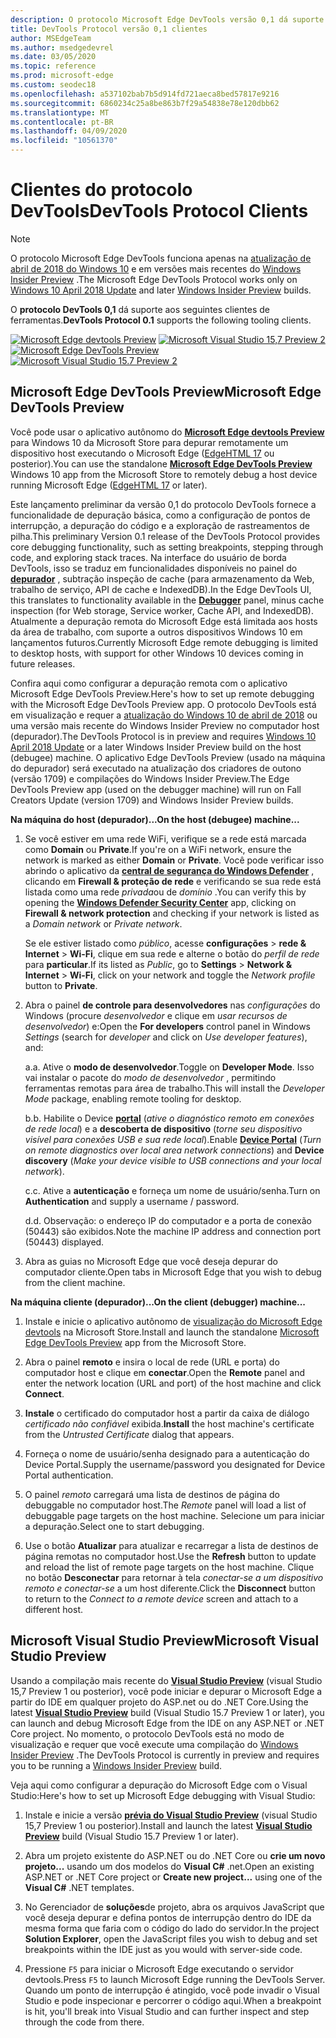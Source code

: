 ```yaml
---
description: O protocolo Microsoft Edge DevTools versão 0,1 dá suporte aos seguintes clientes de ferramentas.
title: DevTools Protocol versão 0,1 clientes
author: MSEdgeTeam
ms.author: msedgedevrel
ms.date: 03/05/2020
ms.topic: reference
ms.prod: microsoft-edge
ms.custom: seodec18
ms.openlocfilehash: a537102bab7b5d914fd721aeca8bed57817e9216
ms.sourcegitcommit: 6860234c25a8be863b7f29a54838e78e120dbb62
ms.translationtype: MT
ms.contentlocale: pt-BR
ms.lasthandoff: 04/09/2020
ms.locfileid: "10561370"
---
```

# <span data-ttu-id="2be02-103">Clientes do protocolo DevTools</span><span class="sxs-lookup"><span data-stu-id="2be02-103">DevTools Protocol Clients</span></span>

> [!NOTE]
> <span data-ttu-id="2be02-104">O protocolo Microsoft Edge DevTools funciona apenas na [atualização de abril de 2018 do Windows 10](https://blogs.windows.com/windowsexperience/2018/04/30/how-to-get-the-windows-10-april-2018-update/#5VXkQMU41CJzZPER.97) e em versões mais recentes do [Windows Insider Preview](https://insider.windows.com/en-us/getting-started/) .</span><span class="sxs-lookup"><span data-stu-id="2be02-104">The Microsoft Edge DevTools Protocol works only on [Windows 10 April 2018 Update](https://blogs.windows.com/windowsexperience/2018/04/30/how-to-get-the-windows-10-april-2018-update/#5VXkQMU41CJzZPER.97) and later [Windows Insider Preview](https://insider.windows.com/en-us/getting-started/) builds.</span></span>

<span data-ttu-id="2be02-105">O **protocolo DevTools 0,1** dá suporte aos seguintes clientes de ferramentas.</span><span class="sxs-lookup"><span data-stu-id="2be02-105">**DevTools Protocol 0.1** supports the following tooling clients.</span></span>

<span data-ttu-id="2be02-106">[ ![ Microsoft Edge devtools Preview](../media/microsoft-edge-devtools.png)](#microsoft-edge-devtools-preview) [ ![ Microsoft Visual Studio 15,7 Preview 2](../media/visual-studio-2017.png)](#microsoft-visual-studio-preview)</span><span class="sxs-lookup"><span data-stu-id="2be02-106">[![Microsoft Edge DevTools Preview](../media/microsoft-edge-devtools.png)](#microsoft-edge-devtools-preview) [![Microsoft Visual Studio 15.7 Preview 2](../media/visual-studio-2017.png)](#microsoft-visual-studio-preview)</span></span>

## <span data-ttu-id="2be02-107">Microsoft Edge DevTools Preview</span><span class="sxs-lookup"><span data-stu-id="2be02-107">Microsoft Edge DevTools Preview</span></span>

<span data-ttu-id="2be02-108">Você pode usar o aplicativo autônomo do [**Microsoft Edge devtools Preview**](https://www.microsoft.com/store/p/microsoft-edge-devtools-preview/9mzbfrmz0mnj?activetab=pivot%3aoverviewtab) para Windows 10 da Microsoft Store para depurar remotamente um dispositivo host executando o Microsoft Edge ([EdgeHTML 17](../../dev-guide.md) ou posterior).</span><span class="sxs-lookup"><span data-stu-id="2be02-108">You can use the standalone [**Microsoft Edge DevTools Preview**](https://www.microsoft.com/store/p/microsoft-edge-devtools-preview/9mzbfrmz0mnj?activetab=pivot%3aoverviewtab) Windows 10 app from the Microsoft Store to remotely debug a host device running Microsoft Edge ([EdgeHTML 17](../../dev-guide.md) or later).</span></span>

<span data-ttu-id="2be02-109">Este lançamento preliminar da versão 0,1 do protocolo DevTools fornece a funcionalidade de depuração básica, como a configuração de pontos de interrupção, a depuração do código e a exploração de rastreamentos de pilha.</span><span class="sxs-lookup"><span data-stu-id="2be02-109">This preliminary Version 0.1 release of the DevTools Protocol provides core debugging functionality, such as setting breakpoints, stepping through code, and exploring stack traces.</span></span> <span data-ttu-id="2be02-110">Na interface do usuário de borda DevTools, isso se traduz em funcionalidades disponíveis no painel do [**depurador**](../../devtools-guide/debugger.md) , subtração inspeção de cache (para armazenamento da Web, trabalho de serviço, API de cache e IndexedDB).</span><span class="sxs-lookup"><span data-stu-id="2be02-110">In the Edge DevTools UI, this translates to functionality available in the [**Debugger**](../../devtools-guide/debugger.md) panel, minus cache inspection (for Web storage, Service worker, Cache API, and IndexedDB).</span></span> <span data-ttu-id="2be02-111">Atualmente a depuração remota do Microsoft Edge está limitada aos hosts da área de trabalho, com suporte a outros dispositivos Windows 10 em lançamentos futuros.</span><span class="sxs-lookup"><span data-stu-id="2be02-111">Currently Microsoft Edge remote debugging is limited to desktop hosts, with support for other Windows 10 devices coming in future releases.</span></span>

<span data-ttu-id="2be02-112">Confira aqui como configurar a depuração remota com o aplicativo Microsoft Edge DevTools Preview.</span><span class="sxs-lookup"><span data-stu-id="2be02-112">Here's how to set up remote debugging with the Microsoft Edge DevTools Preview app.</span></span> <span data-ttu-id="2be02-113">O protocolo DevTools está em visualização e requer a [atualização do Windows 10 de abril de 2018](https://blogs.windows.com/windowsexperience/2018/04/30/how-to-get-the-windows-10-april-2018-update/#5VXkQMU41CJzZPER.97) ou uma versão mais recente do Windows Insider Preview no computador host (depurador).</span><span class="sxs-lookup"><span data-stu-id="2be02-113">The DevTools Protocol is in preview and requires [Windows 10 April 2018 Update](https://blogs.windows.com/windowsexperience/2018/04/30/how-to-get-the-windows-10-april-2018-update/#5VXkQMU41CJzZPER.97) or a later Windows Insider Preview build on the host (debugee) machine.</span></span> <span data-ttu-id="2be02-114">O aplicativo Edge DevTools Preview (usado na máquina do depurador) será executado na atualização dos criadores de outono (versão 1709) e compilações do Windows Insider Preview.</span><span class="sxs-lookup"><span data-stu-id="2be02-114">The Edge DevTools Preview app (used on the debugger machine) will run on Fall Creators Update (version 1709) and Windows Insider Preview builds.</span></span>

**<span data-ttu-id="2be02-115">Na máquina do host (depurador)...</span><span class="sxs-lookup"><span data-stu-id="2be02-115">On the host (debugee) machine...</span></span>**

1. <span data-ttu-id="2be02-116">Se você estiver em uma rede WiFi, verifique se a rede está marcada como **Domain** ou **Private**.</span><span class="sxs-lookup"><span data-stu-id="2be02-116">If you're on a WiFi network, ensure the network is marked as either **Domain** or **Private**.</span></span> <span data-ttu-id="2be02-117">Você pode verificar isso abrindo o aplicativo da [**central de segurança do Windows Defender**](/windows/security/threat-protection/windows-defender-security-center/windows-defender-security-center) , clicando em **Firewall & proteção de rede** e verificando se sua rede está listada como uma rede *privada*ou de *domínio* .</span><span class="sxs-lookup"><span data-stu-id="2be02-117">You can verify this by opening the [**Windows Defender Security Center**](/windows/security/threat-protection/windows-defender-security-center/windows-defender-security-center) app, clicking on **Firewall & network protection** and checking if your network is listed as a *Domain network* or *Private network*.</span></span> 

    <span data-ttu-id="2be02-118">Se ele estiver listado como *público*, acesse **configurações**  >  **rede & Internet**  >  **Wi-Fi**, clique em sua rede e alterne o botão do *perfil de rede* para **particular**.</span><span class="sxs-lookup"><span data-stu-id="2be02-118">If its listed as *Public*, go to **Settings** > **Network & Internet** > **Wi-Fi**, click on your network and toggle the *Network profile* button to **Private**.</span></span>

2. <span data-ttu-id="2be02-119">Abra o painel **de controle para desenvolvedores** nas *configurações* do Windows (procure *desenvolvedor* e clique em *usar recursos de desenvolvedor*) e:</span><span class="sxs-lookup"><span data-stu-id="2be02-119">Open the **For developers** control panel in Windows *Settings* (search for *developer* and click on *Use developer features*), and:</span></span> 

    <span data-ttu-id="2be02-120">a.</span><span class="sxs-lookup"><span data-stu-id="2be02-120">a.</span></span> <span data-ttu-id="2be02-121">Ative o **modo de desenvolvedor**.</span><span class="sxs-lookup"><span data-stu-id="2be02-121">Toggle on **Developer Mode**.</span></span> <span data-ttu-id="2be02-122">Isso vai instalar o pacote do *modo de desenvolvedor* , permitindo ferramentas remotas para área de trabalho.</span><span class="sxs-lookup"><span data-stu-id="2be02-122">This will install the *Developer Mode* package, enabling remote tooling for desktop.</span></span>

    <span data-ttu-id="2be02-123">b.</span><span class="sxs-lookup"><span data-stu-id="2be02-123">b.</span></span> <span data-ttu-id="2be02-124">Habilite o Device [**portal**](/windows/uwp/debug-test-perf/device-portal) (*ative o diagnóstico remoto em conexões de rede local*) e a **descoberta de dispositivo** (*torne seu dispositivo visível para conexões USB e sua rede local*).</span><span class="sxs-lookup"><span data-stu-id="2be02-124">Enable [**Device Portal**](/windows/uwp/debug-test-perf/device-portal) (*Turn on remote diagnostics over local area network connections*) and **Device discovery** (*Make your device visible to USB connections and your local network*).</span></span>

    <span data-ttu-id="2be02-125">c.</span><span class="sxs-lookup"><span data-stu-id="2be02-125">c.</span></span> <span data-ttu-id="2be02-126">Ative a **autenticação** e forneça um nome de usuário/senha.</span><span class="sxs-lookup"><span data-stu-id="2be02-126">Turn on **Authentication** and supply a username / password.</span></span>

    <span data-ttu-id="2be02-127">d.</span><span class="sxs-lookup"><span data-stu-id="2be02-127">d.</span></span> <span data-ttu-id="2be02-128">Observação: o endereço IP do computador e a porta de conexão (50443) são exibidos.</span><span class="sxs-lookup"><span data-stu-id="2be02-128">Note the machine IP address and connection port (50443) displayed.</span></span>

3. <span data-ttu-id="2be02-129">Abra as guias no Microsoft Edge que você deseja depurar do computador cliente.</span><span class="sxs-lookup"><span data-stu-id="2be02-129">Open tabs in Microsoft Edge that you wish to debug from the client machine.</span></span>

**<span data-ttu-id="2be02-130">Na máquina cliente (depurador)...</span><span class="sxs-lookup"><span data-stu-id="2be02-130">On the client (debugger) machine...</span></span>**

1.  <span data-ttu-id="2be02-131">Instale e inicie o aplicativo autônomo de [visualização do Microsoft Edge devtools](https://www.microsoft.com/store/p/microsoft-edge-devtools-preview/9mzbfrmz0mnj?activetab=pivot%3aoverviewtab) na Microsoft Store.</span><span class="sxs-lookup"><span data-stu-id="2be02-131">Install and launch the standalone [Microsoft Edge DevTools Preview](https://www.microsoft.com/store/p/microsoft-edge-devtools-preview/9mzbfrmz0mnj?activetab=pivot%3aoverviewtab) app from the Microsoft Store.</span></span>

2. <span data-ttu-id="2be02-132">Abra o painel **remoto** e insira o local de rede (URL e porta) do computador host e clique em **conectar**.</span><span class="sxs-lookup"><span data-stu-id="2be02-132">Open the **Remote** panel and enter the network location (URL and port) of the host machine and click **Connect**.</span></span>

3. <span data-ttu-id="2be02-133">**Instale** o certificado do computador host a partir da caixa de diálogo *certificado não confiável* exibida.</span><span class="sxs-lookup"><span data-stu-id="2be02-133">**Install** the host machine's certificate from the *Untrusted Certificate* dialog that appears.</span></span>

4. <span data-ttu-id="2be02-134">Forneça o nome de usuário/senha designado para a autenticação do Device Portal.</span><span class="sxs-lookup"><span data-stu-id="2be02-134">Supply the username/password you designated for Device Portal authentication.</span></span>

5. <span data-ttu-id="2be02-135">O painel *remoto* carregará uma lista de destinos de página do debuggable no computador host.</span><span class="sxs-lookup"><span data-stu-id="2be02-135">The *Remote* panel will load a list of debuggable page targets on the host machine.</span></span> <span data-ttu-id="2be02-136">Selecione um para iniciar a depuração.</span><span class="sxs-lookup"><span data-stu-id="2be02-136">Select one to start debugging.</span></span>

6. <span data-ttu-id="2be02-137">Use o botão **Atualizar** para atualizar e recarregar a lista de destinos de página remotas no computador host.</span><span class="sxs-lookup"><span data-stu-id="2be02-137">Use the **Refresh** button to update and reload the list of remote page targets on the host machine.</span></span> <span data-ttu-id="2be02-138">Clique no botão **Desconectar** para retornar à tela *conectar-se a um dispositivo remoto e conectar-se* a um host diferente.</span><span class="sxs-lookup"><span data-stu-id="2be02-138">Click the **Disconnect** button to return to the *Connect to a remote device* screen and attach to a different host.</span></span>

## <span data-ttu-id="2be02-139">Microsoft Visual Studio Preview</span><span class="sxs-lookup"><span data-stu-id="2be02-139">Microsoft Visual Studio Preview</span></span>

<span data-ttu-id="2be02-140">Usando a compilação mais recente do [**Visual Studio Preview**](https://www.visualstudio.com/vs/preview/) (visual Studio 15,7 Preview 1 ou posterior), você pode iniciar e depurar o Microsoft Edge a partir do IDE em qualquer projeto do ASP.net ou do .NET Core.</span><span class="sxs-lookup"><span data-stu-id="2be02-140">Using the latest [**Visual Studio Preview**](https://www.visualstudio.com/vs/preview/) build (Visual Studio 15.7 Preview 1 or later), you can launch and debug Microsoft Edge from the IDE on any ASP.NET or .NET Core project.</span></span> <span data-ttu-id="2be02-141">No momento, o protocolo DevTools está no modo de visualização e requer que você execute uma compilação do [Windows Insider Preview](https://insider.windows.com/en-us/getting-started/) .</span><span class="sxs-lookup"><span data-stu-id="2be02-141">The DevTools Protocol is currently in preview and requires you to be running a [Windows Insider Preview](https://insider.windows.com/en-us/getting-started/) build.</span></span>

<span data-ttu-id="2be02-142">Veja aqui como configurar a depuração do Microsoft Edge com o Visual Studio:</span><span class="sxs-lookup"><span data-stu-id="2be02-142">Here's how to set up Microsoft Edge debugging with Visual Studio:</span></span>

1.  <span data-ttu-id="2be02-143">Instale e inicie a versão [**prévia do Visual Studio Preview**](https://www.visualstudio.com/vs/preview/) (visual Studio 15,7 Preview 1 ou posterior).</span><span class="sxs-lookup"><span data-stu-id="2be02-143">Install and launch the latest [**Visual Studio Preview**](https://www.visualstudio.com/vs/preview/) build (Visual Studio 15.7 Preview 1 or later).</span></span>

2. <span data-ttu-id="2be02-144">Abra um projeto existente do ASP.NET ou do .NET Core ou **crie um novo projeto...** usando um dos modelos do **Visual C#** .net.</span><span class="sxs-lookup"><span data-stu-id="2be02-144">Open an existing ASP.NET or .NET Core project or **Create new project...** using one of the **Visual C#** .NET templates.</span></span>

3. <span data-ttu-id="2be02-145">No Gerenciador de **soluções**de projeto, abra os arquivos JavaScript que você deseja depurar e defina pontos de interrupção dentro do IDE da mesma forma que faria com o código do lado do servidor.</span><span class="sxs-lookup"><span data-stu-id="2be02-145">In the project **Solution Explorer**, open the JavaScript files you wish to debug and set breakpoints within the IDE just as you would with server-side code.</span></span>

4. <span data-ttu-id="2be02-146">Pressione `F5` para iniciar o Microsoft Edge executando o servidor devtools.</span><span class="sxs-lookup"><span data-stu-id="2be02-146">Press `F5` to launch Microsoft Edge running the DevTools Server.</span></span> <span data-ttu-id="2be02-147">Quando um ponto de interrupção é atingido, você pode invadir o Visual Studio e pode inspecionar e percorrer o código aqui.</span><span class="sxs-lookup"><span data-stu-id="2be02-147">When a breakpoint is hit, you'll break into Visual Studio and can further inspect and step through the code from there.</span></span>
